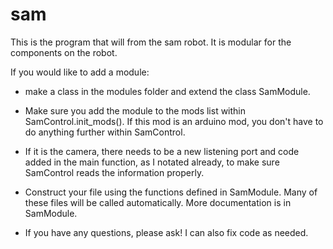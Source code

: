 # sam
This is the program that will from the sam robot. 
It is modular for the components on the robot.

If you would like to add a module: 

- make a class in the modules folder and extend the class SamModule.

- Make sure you add the module to the mods list within SamControl.init_mods().
If this mod is an arduino mod, you don't have to do anything further within SamControl. 

- If it is the camera, there needs to be a new listening port and code added in the main function, as I notated already, to make sure 
SamControl reads the information properly.

- Construct your file using the functions defined in SamModule. 
Many of these files will be called automatically. More documentation is in SamModule.

- If you have any questions, please ask! I can also fix code as needed.